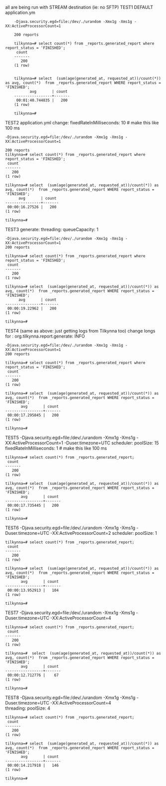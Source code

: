 all are being run with STREAM destination (ie: no SFTP)
TEST1
		DEFAULT application.ym
		
		-Djava.security.egd=file:/dev/./urandom -Xmx1g -Xms1g -XX:ActiveProcessorCount=1
		
		200 reports
		
		tilkynna=# select count(*) from _reports.generated_report where report_status = 'FINISHED';
		 count 
		-------
		   200
		(1 row)
		
		
		tilkynna=# select  (sum(age(generated_at, requested_at))/count(*)) as avg, count(*)  from _reports.generated_report WHERE report_status = 'FINISHED';
		       avg       | count 
		-----------------+-------
		 00:01:40.744835 |   200
		(1 row)
		
		tilkynna=# 

TEST2
	application.yml change:   fixedRateInMilliseconds: 10 # make this like 100 ms
	
	-Djava.security.egd=file:/dev/./urandom -Xmx1g -Xms1g -XX:ActiveProcessorCount=1
	
	200 reports
	tilkynna=# select count(*) from _reports.generated_report where report_status = 'FINISHED';
	 count 
	-------
	   200
	(1 row)
	
	tilkynna=# select  (sum(age(generated_at, requested_at))/count(*)) as avg, count(*)  from _reports.generated_report WHERE report_status = 'FINISHED';
	      avg       | count 
	----------------+-------
	 00:00:16.27526 |   200
	(1 row)
	
	tilkynna=# 
	
	
TEST3
	generate: 
	    threading:
	      queueCapacity: 1
	      
	-Djava.security.egd=file:/dev/./urandom -Xmx1g -Xms1g -XX:ActiveProcessorCount=1
	200 reports
	
	tilkynna=# select count(*) from _reports.generated_report where report_status = 'FINISHED';
	 count 
	-------
	   200
	(1 row)
	
	tilkynna=# select  (sum(age(generated_at, requested_at))/count(*)) as avg, count(*)  from _reports.generated_report WHERE report_status = 'FINISHED';
	      avg       | count 
	----------------+-------
	 00:00:19.22962 |   200
	(1 row)
	
	tilkynna=# 
	
TEST4 (same as above: just getting logs from Tilkynna too)
	change longs for : 		org.tilkynna.report.generate: INFO
	      
	-Djava.security.egd=file:/dev/./urandom -Xmx1g -Xms1g -XX:ActiveProcessorCount=1
	200 reports
	
	tilkynna=# select count(*) from _reports.generated_report where report_status = 'FINISHED';
	 count 
	-------
	   200
	(1 row)
	
	tilkynna=# select  (sum(age(generated_at, requested_at))/count(*)) as avg, count(*)  from _reports.generated_report WHERE report_status = 'FINISHED';
	       avg       | count 
	-----------------+-------
	 00:00:17.295845 |   200
	(1 row)
	
	tilkynna=# 
		
		
TEST5
	-Djava.security.egd=file:/dev/./urandom -Xmx1g -Xms1g -XX:ActiveProcessorCount=1 -Duser.timezone=UTC
	scheduler:
      poolSize: 15		
    fixedRateInMilliseconds: 1 # make this like 100 ms
    
	tilkynna=# select count(*) from _reports.generated_report;
	 count 
	-------
	   200
	(1 row)
	
	tilkynna=# select  (sum(age(generated_at, requested_at))/count(*)) as avg, count(*)  from _reports.generated_report WHERE report_status = 'FINISHED';
	       avg       | count 
	-----------------+-------
	 00:00:17.735445 |   200
	(1 row)
	
	tilkynna=# 
	
	
	
TEST6
	-Djava.security.egd=file:/dev/./urandom -Xmx1g -Xms1g -Duser.timezone=UTC  -XX:ActiveProcessorCount=2
    scheduler:
      poolSize: 1
      	
    tilkynna=# select count(*) from _reports.generated_report;
	 count 
	-------
	   200
	(1 row)
	
	tilkynna=# select  (sum(age(generated_at, requested_at))/count(*)) as avg, count(*)  from _reports.generated_report WHERE report_status = 'FINISHED';
	       avg       | count 
	-----------------+-------
	 00:00:13.952913 |   104
	(1 row)
	
	tilkynna=# 
      
	      
		
		
TEST7
	-Djava.security.egd=file:/dev/./urandom -Xmx1g -Xms1g -Duser.timezone=UTC  -XX:ActiveProcessorCount=4
	
	tilkynna=# select count(*) from _reports.generated_report;
	 count 
	-------
	   200
	(1 row)
	
	tilkynna=#  select  (sum(age(generated_at, requested_at))/count(*)) as avg, count(*)  from _reports.generated_report WHERE report_status = 'FINISHED';
	       avg       | count 
	-----------------+-------
	 00:00:12.712776 |    67
	(1 row)
	
	tilkynna=# 
	
	
TEST8
	-Djava.security.egd=file:/dev/./urandom -Xmx1g -Xms1g -Duser.timezone=UTC  -XX:ActiveProcessorCount=4	
	threading:
      poolSize: 4
      
	tilkynna=# select count(*) from _reports.generated_report;
	 count 
	-------
	   200
	(1 row)
	
	tilkynna=# select  (sum(age(generated_at, requested_at))/count(*)) as avg, count(*)  from _reports.generated_report WHERE report_status = 'FINISHED';
	       avg       | count 
	-----------------+-------
	 00:00:14.217918 |   146
	(1 row)
	
	tilkynna=# 
	
      
      